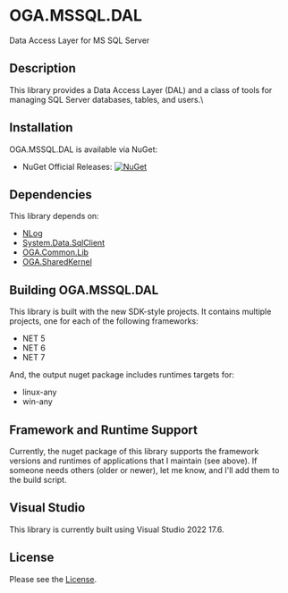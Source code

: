 # OGA.MSSQL.DAL
Data Access Layer for MS SQL Server

## Description
This library provides a Data Access Layer (DAL) and a class of tools for managing SQL Server databases, tables, and users.\

## Installation
OGA.MSSQL.DAL is available via NuGet:
* NuGet Official Releases: [![NuGet](https://img.shields.io/nuget/vpre/OGA.MSSQL.DAL.svg?label=NuGet)](https://www.nuget.org/packages/OGA.MSSQL.DAL)

## Dependencies
This library depends on:
* [NLog](https://github.com/NLog/NLog/)
* [System.Data.SqlClient](https://www.nuget.org/packages/System.Data.SqlClient)
* [OGA.Common.Lib](https://github.com/LeeWhite187/OGA.Common.Lib)
* [OGA.SharedKernel](https://github.com/LeeWhite187/OGA.SharedKernel)

## Building OGA.MSSQL.DAL
This library is built with the new SDK-style projects.
It contains multiple projects, one for each of the following frameworks:
* NET 5
* NET 6
* NET 7

And, the output nuget package includes runtimes targets for:
* linux-any
* win-any

## Framework and Runtime Support
Currently, the nuget package of this library supports the framework versions and runtimes of applications that I maintain (see above).
If someone needs others (older or newer), let me know, and I'll add them to the build script.

## Visual Studio
This library is currently built using Visual Studio 2022 17.6.

## License
Please see the [License](LICENSE).

